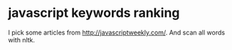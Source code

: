 # javascript keywords ranking

I pick some articles from http://javascriptweekly.com/. And scan all words with nltk.

